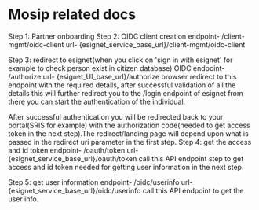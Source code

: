 # Mosip related docs

Step 1: Partner onboarding
Step 2: OIDC client creation
endpoint- /client-mgmt/oidc-client
url- {esignet_service_base_url}/client-mgmt/oidc-client

Step 3: redirect to esignet(when you click on 'sign in with esignet' for example to check person exist in citizen database)
OIDC endpoint- /authorize
url- {esignet_UI_base_url}/authorize
browser redirect to this endpoint with the required details, after successful validation of all the details this will further redirect you to the /login endpoint of esignet from there you can start  the authentication of the individual.

After successful authentication you will be redirected back to your portal(SRIS for example) with the authorization code(needed to get access token in the next step).The redirect/landing page will depend upon what is passed in the redirect uri parameter in the first step.
Step 4: get the access and id token
endpoint- /oauth/token
url- {esignet_service_base_url}/oauth/token
call this API endpoint step to get access and id token needed for getting user information in the next step.

Step 5: get user information
endpoint- /oidc/userinfo
url- {esignet_service_base_url}/oidc/userinfo
call this API endpoint to get the user info.